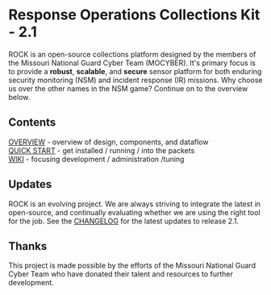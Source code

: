 # Response Operations Collections Kit - 2.1

ROCK is an open-source collections platform designed by the members of the Missouri National Guard Cyber Team (MOCYBER).  It's primary focus is to provide a **robust**, **scalable**, and **secure** sensor platform for both enduring security monitoring (NSM) and incident response (IR) missions.  Why choose us over the other names in the NSM game?  Continue on to the overview below.

## Contents

[OVERVIEW](overview/index.md) - overview of design, components, and dataflow  
[QUICK START](overview/quick_start/index.md) - get installed / running / into the packets  
[WIKI](wiki/index.md) - focusing development / administration /tuning  

## Updates

ROCK is an evolving project.  We are always striving to integrate the latest in open-source, and continually evaluating whether we are using the right tool for the job.  See the [CHANGELOG](changelog.md) for the latest updates to release 2.1.

## Thanks

This project is made possible by the efforts of the Missouri National Guard Cyber Team who have donated their talent and resources to further development.

